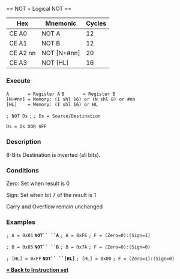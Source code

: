 \== NOT = Logical NOT ==

| Hex      | Mnemonic       | Cycles |
| -------- | -------------- | ------ |
| CE A0    | NOT A          | 12     |
| CE A1    | NOT B          | 12     |
| CE A2 nn | NOT \[N+\#nn\] | 20     |
| CE A3    | NOT \[HL\]     | 16     |

### Execute

`A       = Register A`
`B       = Register B`
`[N+#nn] = Memory: (I shl 16) or (N shl 8) or #nn`
`[HL]    = Memory: (I shl 16) or HL`

`; NOT Ds`
`;`
`; Ds = Source/Destination`

`Ds = Ds XOR $FF`

### Description

8-Bits Destination is inverted (all bits).

### Conditions

Zero: Set when result is 0

Sign: Set when bit 7 of the result is 1

Carry and Overflow remain unchanged

### Examples

`; A = 0x01`
**`NOT`` ``A`**
`; A = 0xFE`
`; F = (Zero=0):(Sign=1)`

`; B = 0x85`
**`NOT`` ``B`**
`; B = 0x7A`
`; F = (Zero=0):(Sign=0)`

`; [HL] = 0xFF`
**`NOT`` ``[HL]`**
`; [HL] = 0x00`
`; F = (Zero=1):(Sign=0)`

[**« Back to Instruction set**](S1C88_InstructionSet.md "wikilink")
